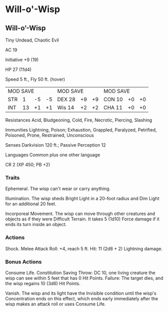 # Will-o'-Wisp

## Will-o’-Wisp

Tiny Undead, Chaotic Evil

AC 19

Initiative +9 (19)

HP 27 (11d4)

Speed 5 ft., Fly 50 ft. (hover)

<table><tr><td colspan="4">MOD SAVE</td><td colspan="3">MOD SAVE</td><td colspan="3">MOD SAVE</td></tr><tr><td>STR</td><td>1</td><td>-5</td><td>-5</td><td>DEX 28</td><td>+9</td><td>+9</td><td>CON 10</td><td>+0</td><td>+0</td></tr><tr><td>INT</td><td>13</td><td>+1</td><td>+1</td><td>Wis 14</td><td>+2</td><td>+2</td><td>CHA 11</td><td>+0</td><td>+0</td></tr></table>

Resistances Acid, Bludgeoning, Cold, Fire, Necrotic, Piercing, Slashing

Immunities Lightning, Poison; Exhaustion, Grappled, Paralyzed, Petrified, Poisoned, Prone, Restrained, Unconscious

Senses Darkvision 120 ft.; Passive Perception 12

Languages Common plus one other language

CR 2 (XP 450; PB +2)

### Traits

Ephemeral. The wisp can't wear or carry anything.

Illumination. The wisp sheds Bright Light in a 20-foot radius and Dim Light for an additional 20 feet.

Incorporeal Movement. The wisp can move through other creatures and objects as if they were Difficult Terrain. It takes 5 (1d10) Force damage if it ends its turn inside an object.

### Actions

Shock. Melee Attack Roll: +4, reach 5 ft. Hit: 11 (2d8 + 2) Lightning damage.

### Bonus Actions

Consume Life. Constitution Saving Throw: DC 10, one living creature the wisp can see within 5 feet that has 0 Hit Points. Failure: The target dies, and the wisp regains 10 (3d6) Hit Points.

Vanish. The wisp and its light have the Invisible condition until the wisp's Concentration ends on this effect, which ends early immediately after the wisp makes an attack roll or uses Consume Life.
